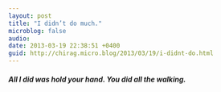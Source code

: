 ```yaml
---
layout: post
title: "I didn’t do much."
microblog: false
audio: 
date: 2013-03-19 22:38:51 +0400
guid: http://chirag.micro.blog/2013/03/19/i-didnt-do.html
---
```

<h4><em>All I did was hold your hand. You did all the walking.</em></h4>
